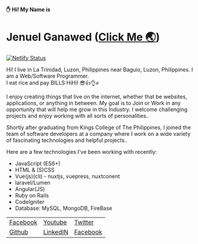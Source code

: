 <link href='https://unpkg.com/boxicons@2.0.7/css/boxicons.min.css' rel='stylesheet'>

#### ✋ Hi! My Name is
# Jenuel Ganawed ([Click Me 🌏](https://jenuelganawed.ml/#/))
[![Netlify Status](https://api.netlify.com/api/v1/badges/66774d91-73d9-47cf-933f-e4c2c4ca0158/deploy-status)](https://app.netlify.com/sites/jenuelganawed/deploys)

Hi! I live in La Trinidad, Luzon, Philippines near Baguio, Luzon, Philippines. I am a Web/Software Programmer.   
I eat rice and pay BILLS HiHi! 😎👍👌✊  

I enjoy creating things that live on the internet, whether that be websites, applications, or anything in between. My goal is to Join or Work in any opportunity that will help me grow in this Industry. I welcome challenging projects and enjoy working with all sorts of personalities..

Shortly after graduating from Kings College of The Philippines, I joined the team of software developers at a company where I work on a wide variety of fascinating technologies and helpful projects..

Here are a few technologies I've been working with recently:

 - JavaScript (ES6+)
 - HTML & (S)CSS
 - Vue(js)(cli) - nuxtjs, vuepress, nuxtconent
 - laravel/Lumen
 - Angular(JS)
 - Ruby on Rails
 - CodeIgniter
 - Database: MySQL, MongoDB, FireBase

<table cellspacing="0" cellpadding="0" style="border:none;">
    <tr>
        <td><a href="https://www.facebook.com/ganawed/"><i class='bx bxl-facebook'></i> Facebook</a></td>
        <td><a href="https://www.youtube.com/channel/UCNANDtTF63UTRcYioVsSCdA"><i class='bx bxl-youtube' ></i> Youtube</a></td>
        <td><a href="https://twitter.com/broJenuel"><i class='bx bxl-twitter' ></i> Twitter</a></td>
    </tr>
    <tr>
        <td><a href="https://github.com/MisterJ936"><i class='bx bxl-github' ></i> Github</a></td>
        <td><a href="https://www.linkedin.com/in/jenuelganawed/"><i class='bx bxl-linkedin-square' ></i> LinkedIN</a></td>
        <td><a href="https://dev.to/brojenuel"><i class='bx bxl-dev-to' ></i> Facebook</a></td>
    </tr>
</table>  
  
